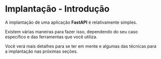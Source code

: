 # Implantação - Introdução

A implantação de uma aplicação **FastAPI** é relativamente simples.

Existem várias maneiras para fazer isso, dependendo do seu caso específico e das ferramentas que você utiliza.

Você verá mais detalhes para se ter em mente e algumas das técnicas para a implantação nas próximas seções.
